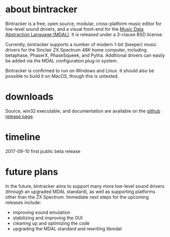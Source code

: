 # about bintracker

Bintracker is a free, open source, modular, cross-platform music editor for low-level sound drivers, and a visual front-end for the [Music Data Abstraction Language (MDAL)](https://utz82.github.io/MDAL). It is released under a 3-clause BSD license.

Currently, bintracker supports a number of modern 1-bit (beeper) music drivers for the Sinclair ZX Spectrum 48K home computer, including betaphase, PhaserX, PhaseSqueek, and Pytha. Additional drivers can easily be added via the MDAL configuration plug-in system.

Bintracker is confirmed to run on Windows and Linux. It should also be possible to build it on MacOS, though this is untested.

# downloads

Source, win32 executable, and documentation are available on the [github release page](https://github.com/utz82/bintracker/releases/latest).


# timeline

2017-09-10 first public beta release


# future plans

In the future, bintracker aims to support many more low-level sound drivers (through an upgraded MDAL standard), as well as supporting platforms other than the ZX Spectrum. Immediate next steps for the upcoming releases include:

- improving sound emulation
- stabilizing and improving the GUI
- cleaning up and optimizing the code
- upgrading the MDAL standard and rewriting libmdal
